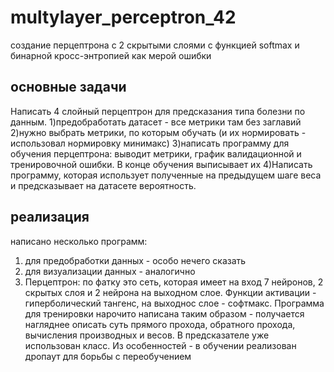 # multylayer_perceptron_42
создание перцептрона с 2 скрытыми слоями с функцией softmax и бинарной кросс-энтропией как мерой ошибки

## основные задачи
Написать 4 слойный перцептрон для предсказания типа болезни по данным. 
1)предобработать датасет - все метрики там без заглавий
2)нужно выбрать метрики, по которым обучать (и их нормировать - использовал нормировку минимакс)
3)написать программу для обучения перцептрона: выводит метрики, график валидационной и тренировочной ошибки. В конце обучения выписывает их
4)Написать программу, которая использует полученные на предыдущем шаге веса и предсказывает на датасете вероятность.

## реализация

написано несколько программ:
1) для предобработки данных - особо нечего сказать
2) для визуализации данных - аналогично
3) Перцептрон: по фатку это сеть, которая имеет на вход 7 нейронов, 2 скрытых слоя и 2 нейрона на выходном слое. Функции активации - гиперболический тангенс, на выходнос слое - софтмакс. Программа для тренировки нарочито написана таким образом - получается нагляднее описать суть прямого прохода, обратного прохода, вычисления производных и весов. В предсказателе уже использован класс. Из особенностей - в обучении реализован дропаут для борьбы с переобучением 
